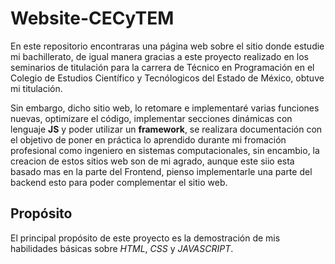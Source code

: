 # Website-CECyTEM
En este repositorio encontraras una página web sobre el sitio donde estudie mi bachillerato, de igual manera gracias a este proyecto realizado en los seminarios de titulación para la carrera de Técnico en Programación en el Colegio de Estudios Científico y Tecnólogicos del Estado de México, obtuve mi titulación.

Sin embargo, dicho sitio web, lo retomare e implementaré varias funciones nuevas, optimizare el código, implementar secciones dinámicas con lenguaje **JS** y poder utilizar un **framework**, se realizara documentación con el objetivo de poner en práctica lo aprendido durante mi fromación profesional como ingeniero en sistemas computacionales, sin encambio, la creacion de estos sitios web son de mi agrado, aunque este siio esta basado mas en la parte del Frontend, pienso implementarle una parte del backend esto para poder complementar el sitio web.

## Propósito
El principal propósito de este proyecto es la demostración de mis habilidades básicas sobre *HTML*, *CSS* y *JAVASCRIPT*.


